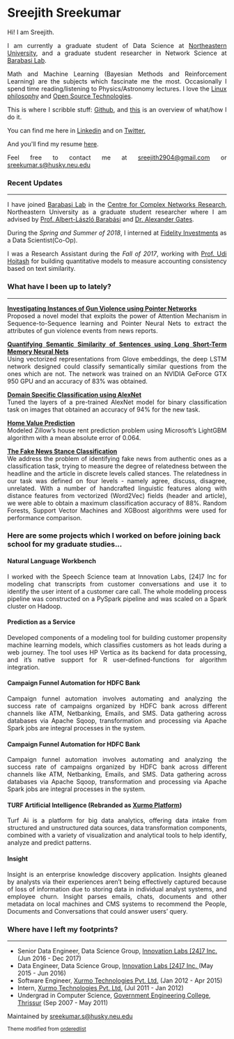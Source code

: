 # Sreejith Sreekumar

<p align="justify"> Hi! I am Sreejith. </p>


<p align="justify"> I am currently a graduate student of Data Science at <a
href="https://www.northeastern.edu/">Northeastern University</a>, and a graduate student researcher
in Network Science at <a href="https://www.barabasilab.com">Barabasi Lab</a>. </p>


<p align="justify"> Math and Machine Learning (Bayesian Methods and Reinforcement Learning) are the
subjects which fascinate me the most. Occasionally I spend time reading/listening to
Physics/Astronomy lectures. I love the <a href="https://en.wikipedia.org/wiki/Unix_philosophy">Linux
philosophy</a> and <a href="https://en.wikipedia.org/wiki/Open-source_software">Open Source
Technologies</a>. </p>

<p align="justify"> This is where I scribble stuff:  <a href="https://github.com/srjit">Github</a>, and <a href="https://sourcerer.io/srjit">this</a> is an overview of what/how I do it.
</p>

<p align="justify"> 
You can find me here in <a href="https://in.linkedin.com/in/sreejith2904">Linkedin</a> and on <a href="https://twitter.com/srjit_">Twitter.</a> </p>

<p align="justify"> 
And you'll find my resume <a href="https://github.com/srjit/resume-singlepage/blob/master/awesome-cv/resume.pdf">here</a>.
</p>

<p align="justify">  
Feel free to contact me at <a href="mailto:sreejith2904@gmail.com">sreejith2904@gmail.com</a> or <a href="sreekumar.s@husky.neu.edu">sreekumar.s@husky.neu.edu</a>
</p>

### Recent Updates
---            

<p align="justify">  I have joined <a href="https://www.barabasilab.com">Barabasi Lab</a> in the <a href="https://www.networkscienceinstitute.org/">Centre for Complex Networks Research</a>, Northeastern University as a graduate student researcher where I am advised by <a href="http://barabasi.com/">Prof. Albert-László Barabási</a> and <a href="https://www.barabasilab.com/people/alexander-gates">Dr. Alexander Gates</a>.
</p>


<p align="justify"> 			  During the <i>Spring and Summer of 2018</i>, I interned at <a href="https://www.fidelity.com/">Fidelity Investments</a> as a Data Scientist(Co-Op). 
</p>  


<p align="justify">
I was a Research Assistant during the <i>Fall of 2017</i>, working with <a href="http://www.damore-mckim.northeastern.edu/faculty/h/hoitash-udi">Prof. Udi Hoitash</a> for building quantitative models to measure accounting consistency based on text similarity.
</p>

### What have I been up to lately?
---

<p align="justify">				  <a href="https://github.com/srjit/pointer-seq2seq-gun-violence-event-analysis"><b>Investigating Instances of Gun Violence using Pointer Networks</b></a> <br/>
Proposed a novel model that exploits the power of Attention Mechanism in Sequence-to-Sequence learning and Pointer Neural Nets to extract the attributes of gun violence events from news reports.
</p>



<p align="justify">
<a href="https://github.com/srjit/lstm-sentence-similarity"><b>Quantifying Semantic Similarity of Sentences using Long Short-Term Memory Neural Nets</b></a> <br/>
Using vectorized representations from Glove embeddings, the deep LSTM network designed could classify semantically similar questions from the ones which are not. The network was trained on an NVIDIA GeForce GTX 950 GPU and an accuracy of 83% was obtained. 
</p>

<p align="justify">
<a href="https://github.com/srjit/rcnn-tensorflow/tree/master/alexnet"><b>Domain Specific Classification using AlexNet</b></a><br/>
Tuned the layers of a pre-trained AlexNet model for binary classification task on images that obtained an accuracy of 94% for the new task.
</p>

<p align="justify">
<a href="https://github.com/srjit/kaggle-scripts"><b>Home Value Prediction</b></a><br/>
Modeled Zillow’s house rent prediction problem using Microsoft’s LightGBM algorithm with a mean absolute error of 0.064.
</p>


<p align="justify">
<a href="https://github.com/srjit/fakenewschallange"><b>The Fake News Stance Classification</b></a> <br/>
We address the problem of identifying fake news from authentic ones as a classification task, trying to measure the degree of relatedness between the headline and the article in discrete levels called stances. The relatedness in our task was defined on four levels - namely agree, discuss, disagree, unrelated. With a number of handcrafted linguistic features along with distance features from vectorized (Word2Vec) fields (header and article), we were able to obtain a maximum classification accuracy of 88%. Random Forests, Support Vector Machines and XGBoost algorithms were used for performance comparison.
</p>

### Here are some projects which I worked on before joining back school for my graduate studies...  


#### Natural Language Workbench

<p align="justify">
I worked with the Speech Science team at Innovation Labs, [24]7 Inc for modeling chat transcripts from customer conversations and use it to identify the user intent of a customer care call.
The whole modeling process pipeline was constructed on a PySpark pipeline and was scaled on a Spark cluster on Hadoop.  
</p>

#### Prediction as a Service

<p align="justify">
Developed components of a modeling tool for building customer propensity machine learning models, which classifies customers as hot leads during a web journey. The tool uses HP
Vertica as its backend for data processing, and it’s native support for R user-defined-functions for algorithm integration.
</p>


#### Campaign Funnel Automation for HDFC Bank

<p align="justify">
Campaign funnel automation involves automating and analyzing the success rate of campaigns organized by HDFC bank across different channels like ATM, Netbanking, Emails, and SMS. Data gathering across databases via Apache Sqoop, transformation and processing via Apache Spark jobs are integral processes in the system.
</p>


#### Campaign Funnel Automation for HDFC Bank

<p align="justify">
Campaign funnel automation involves automating and analyzing the success rate of campaigns organized by HDFC bank across different channels like ATM, Netbanking, Emails, and SMS. Data gathering across databases via Apache Sqoop, transformation and processing via Apache Spark jobs are integral processes in the system.
</p>


#### TURF Artificial Intelligence (Rebranded as <a href="http://www.xurmo.com/xurmo-platform.html"><b>Xurmo Platform</b></a>) 

<p align="justify">
Turf Ai is a platform for big data analytics, offering data intake from structured and unstructured data sources, data transformation components, combined with a variety of
visualization and analytical tools to help identify, analyze and predict patterns.
</p>

#### Insight

<p align="justify">
Insight is an enterprise knowledge discovery application. Insights gleaned by analysts via their experiences aren’t being effectively captured because of loss of information due
to storing data in individual analyst systems, and employee churn. Insight parses emails, chats, documents and other metadata on local machines and CMS systems to recommend the People, Documents and Conversations that could answer users’ query.
</p>


### Where have I left my footprints?
---

* Senior Data Engineer, Data Science Group, <a href="https://www.247-inc.com/">Innovation Labs [24]7 Inc.</a> (Jun 2016 - Dec 2017)
* Data Engineer, Data Science Group, <a href="https://www.247-inc.com/">Innovation Labs [24]7 Inc. </a> (May 2015 - Jun 2016)
* Software Engineer, <a href="http://www.xurmo.com/">Xurmo Technologies Pvt. Ltd.</a> (Jan 2012 - Apr 2015)
* Intern, <a href="http://www.xurmo.com/">Xurmo Technologies Pvt. Ltd.</a> (Jul 2011 - Jan 2012)
* Undergrad in Computer Science, <a href="http://gectcr.ac.in/">Government Engineering College, Thrissur</a> (Sep 2007 - May 2011)


<footer>
<p>Maintained by <a href="mailto:sreekumar.s@husky.neu.edu">sreekumar.s@husky.neu.edu</a></p>
<p><small>Theme modified from <a href="https://github.com/orderedlist">orderedlist</a></small></p>
</footer>


<script type="text/javascript">
(function(i,s,o,g,r,a,m){i['GoogleAnalyticsObject']=r;i[r]=i[r]||function(){
(i[r].q=i[r].q||[]).push(arguments)},i[r].l=1*new Date();a=s.createElement(o),
m=s.getElementsByTagName(o)[0];a.async=1;a.src=g;m.parentNode.insertBefore(a,m)
})(window,document,'script','https://www.google-analytics.com/analytics.js','ga');

ga('create', 'UA-100200526-1', 'auto');
ga('send', 'pageview');
</script>


